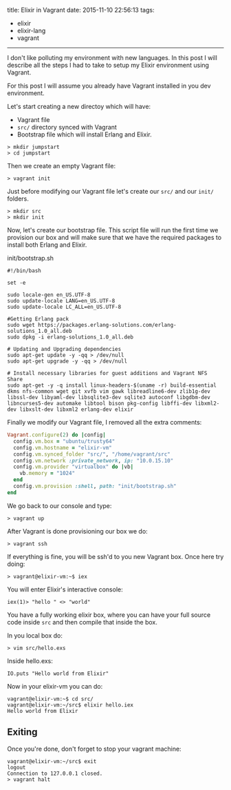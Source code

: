 title: Elixir in Vagrant
date: 2015-11-10 22:56:13
tags:
  - elixir
  - elixir-lang
  - vagrant
---

I don't like polluting my environment with new languages. In this post I will describe all the steps I had to take to setup my Elixir environment using Vagrant.

For this post I will assume you already have Vagrant installed in you dev environment.

Let's start creating a new directoy which will have:

* Vagrant file
* `src/` directory synced with Vagrant
* Bootstrap file which will install Erlang and Elixir.

```
> mkdir jumpstart
> cd jumpstart
```

Then we create an empty Vagrant file:

```
> vagrant init
```

Just before modifying our Vagrant file let's create our `src/` and our `init/` folders.
```
> mkdir src
> mkdir init
```

Now, let's create our bootstrap file. This script file will run the first time we provision our box and will make sure that we have the required packages to install both Erlang and Elixir.

init/bootstrap.sh
```
#!/bin/bash

set -e

sudo locale-gen en_US.UTF-8
sudo update-locale LANG=en_US.UTF-8
sudo update-locale LC_ALL=en_US.UTF-8

#Getting Erlang pack
sudo wget https://packages.erlang-solutions.com/erlang-solutions_1.0_all.deb
sudo dpkg -i erlang-solutions_1.0_all.deb

# Updating and Upgrading dependencies
sudo apt-get update -y -qq > /dev/null
sudo apt-get upgrade -y -qq > /dev/null

# Install necessary libraries for guest additions and Vagrant NFS Share
sudo apt-get -y -q install linux-headers-$(uname -r) build-essential dkms nfs-common wget git xvfb vim gawk libreadline6-dev zlib1g-dev libssl-dev libyaml-dev libsqlite3-dev sqlite3 autoconf libgdbm-dev libncurses5-dev automake libtool bison pkg-config libffi-dev libxml2-dev libxslt-dev libxml2 erlang-dev elixir 
```

Finally we modify our Vagrant file, I removed all the extra comments:

```ruby
Vagrant.configure(2) do |config|
  config.vm.box = "ubuntu/trusty64"
  config.vm.hostname = "elixir-vm"
  config.vm.synced_folder "src/", "/home/vagrant/src"
  config.vm.network :private_network, ip: "10.0.15.10"
  config.vm.provider "virtualbox" do |vb|
    vb.memory = "1024"
  end
  config.vm.provision :shell, path: "init/bootstrap.sh"
end
```

We go back to our console and type:
```
> vagrant up
```

After Vagrant is done provisioning our box we do:
```
> vagrant ssh
```

If everything is fine, you will be ssh'd to you new Vagrant box. Once here try doing:

```
> vagrant@elixir-vm:~$ iex
```

You will enter Elixir's interactive console:

```
iex(1)> "hello " <> "world"
```

You have a fully working elixir box, where you can have your full source code inside `src` and then compile that inside the box.

In you local box do:

```
> vim src/hello.exs
```

Inside hello.exs:

```
IO.puts "Hello world from Elixir"
```

Now in your elixir-vm you can do:

```
vagrant@elixir-vm:~$ cd src/
vagrant@elixir-vm:~/src$ elixir hello.iex
Hello world from Elixir
```

## Exiting
Once you're done, don't forget to stop your vagrant machine:

```
vagrant@elixir-vm:~/src$ exit
logout
Connection to 127.0.0.1 closed.
> vagrant halt
```

